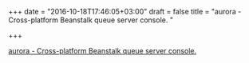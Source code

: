 +++
date = "2016-10-18T17:46:05+03:00"
draft = false
title = "aurora - Cross-platform Beanstalk queue server console. "

+++

<p><a href="https://t.co/UnH7sDpRSx">aurora - Cross-platform Beanstalk queue server console. </a></p>
